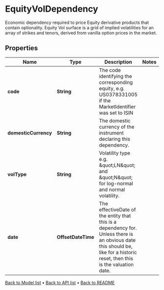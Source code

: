 

# EquityVolDependency

Economic dependency required to price Equity derivative products that contain optionality. Equity Vol surface is a grid of implied volatilities for an array of strikes and tenors, derived from vanilla option prices in the market.

## Properties

| Name | Type | Description | Notes |
|------------ | ------------- | ------------- | -------------|
|**code** | **String** | The code identifying the corresponding equity, e.g. US0378331005 if the MarketIdentifier was set to ISIN |  |
|**domesticCurrency** | **String** | The domestic currency of the instrument declaring this dependency. |  |
|**volType** | **String** | Volatility type e.g. \&quot;LN\&quot; and \&quot;N\&quot; for log-normal and normal volatility. |  |
|**date** | **OffsetDateTime** | The effectiveDate of the entity that this is a dependency for. Unless there is an obvious date this should be, like for a historic reset, then this is the valuation date. |  |



[Back to Model list](../README.md#documentation-for-models) &#8226; [Back to API list](../README.md#documentation-for-api-endpoints) &#8226; [Back to README](../README.md)


